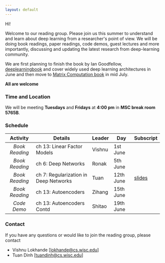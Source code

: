 ```yaml
---
layout: default
---
```


Hi!

Welcome to our reading group. Please join us this summer to understand and learn about deep learning from a researcher's point of view. We will be doing book readings, paper readings, code demos, guest lectures and more importantly, discussing and updating the latest research from deep-learning community.

We are first planning to finish the book by Ian Goodfellow, [deeplearningbook](http://www.deeplearningbook.org/) and cover widely used deep learning architectures in June and then move to [Matrix Computation book](http://web.mit.edu/ehliu/Public/sclark/Golub%20G.H.,%20Van%20Loan%20C.F.-%20Matrix%20Computations.pdf) in mid July.

**All are welcome**

### Time and Location

We will be meeting **Tuesdays** and **Fridays** at **4:00 pm** in **MSC break room 5765B**.


### Schedule

|  **Activity**   | **Details**                           | **Leader**  | **Day**   | **Subscript**|
|:---------------:|---------------------------------------|-------------|-----------|---------------
| _Book Reading_  | ch 13: Linear Factor Models           | Vishnu      | 1st June  |              |
| _Book Reading_  | ch 6: Deep Networks                   | Ronak       | 5th June  |              |
| _Book Reading_  | ch 7: Regularization in Deep Networks | Tuan        | 12th June |[slides](https://www.dropbox.com/s/oo4j4fusrwu2jhl/summer18-dlta-7-Regularization.pdf?dl=0)    |
| _Book Reading_  | ch 13: Autoencoders                   | Zihang      | 15th June |              |
| _Code Demo_     | ch 13: Autoencoders Contd             | Shitao      | 19th June |              |



### Contact

If you have any questions or would like to join the reading group, please contact
- Vishnu Lokhande [lokhande@cs.wisc.edu]
- Tuan Dinh [tuandinh@cs.wisc.edu]


<!---
Text can be **bold**, _italic_, or ~~strikethrough~~.

[Link to another page](./another-page.html).

There should be whitespace between paragraphs.

There should be whitespace between paragraphs. We recommend including a README, or a file with information about your project.

# Header 1

This is a normal paragraph following a header. GitHub is a code hosting platform for version control and collaboration. It lets you and others work together on projects from anywhere.

## Header 2

> This is a blockquote following a header.
>
> When something is important enough, you do it even if the odds are not in your favor.

### Header 3

```js
// Javascript code with syntax highlighting.
var fun = function lang(l) {
  dateformat.i18n = require('./lang/' + l)
  return true;
}
```

```ruby
# Ruby code with syntax highlighting
GitHubPages::Dependencies.gems.each do |gem, version|
  s.add_dependency(gem, "= #{version}")
end
```

#### Header 4

*   This is an unordered list following a header.
*   This is an unordered list following a header.
*   This is an unordered list following a header.

##### Header 5

1.  This is an ordered list following a header.
2.  This is an ordered list following a header.
3.  This is an ordered list following a header.

###### Header 6

| head1        | head two          | three |
|:-------------|:------------------|:------|
| ok           | good swedish fish | nice  |
| out of stock | good and plenty   | nice  |
| ok           | good `oreos`      | hmm   |
| ok           | good `zoute` drop | yumm  |

### There's a horizontal rule below this.

* * *

### Here is an unordered list:

*   Item foo
*   Item bar
*   Item baz
*   Item zip

### And an ordered list:

1.  Item one
1.  Item two
1.  Item three
1.  Item four

### And a nested list:

- level 1 item
  - level 2 item
  - level 2 item
    - level 3 item
    - level 3 item
- level 1 item
  - level 2 item
  - level 2 item
  - level 2 item
- level 1 item
  - level 2 item
  - level 2 item
- level 1 item

### Small image

![Octocat](https://assets-cdn.github.com/images/icons/emoji/octocat.png)

### Large image

![Branching](https://guides.github.com/activities/hello-world/branching.png)


### Definition lists can be used with HTML syntax.

<dl>
<dt>Name</dt>
<dd>Godzilla</dd>
<dt>Born</dt>
<dd>1952</dd>
<dt>Birthplace</dt>
<dd>Japan</dd>
<dt>Color</dt>
<dd>Green</dd>
</dl>

```
Long, single-line code blocks should not wrap. They should horizontally scroll if they are too long. This line should be long enough to demonstrate this.
```

```
The final element.
``` --->
